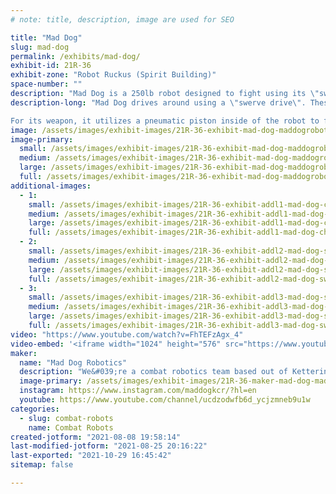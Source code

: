 ```yaml
---
# note: title, description, image are used for SEO

title: "Mad Dog"
slug: mad-dog
permalink: /exhibits/mad-dog/
exhibit-id: 21R-36
exhibit-zone: "Robot Ruckus (Spirit Building)"
space-number: ""
description: "Mad Dog is a 250lb robot designed to fight using its \"swerve\" drivetrain and pneumatic flipper!"
description-long: "Mad Dog drives around using a \"swerve drive\". These drive modules work by allowing us to rotate the wheel AND rotate the orientation of the wheel at the same time (think about a powered shopping cart wheel). With multiple of these modules in tandem, we can strafe around the competition without sacrificing any drive power!

For its weapon, it utilizes a pneumatic piston inside of the robot to flip robots in front of it. There are multiple air storage tanks located inside of Mad Dog that give it the air necessary to use the weapon during the match."
image: /assets/images/exhibit-images/21R-36-exhibit-mad-dog-maddogrobot-large.png
image-primary: 
  small: /assets/images/exhibit-images/21R-36-exhibit-mad-dog-maddogrobot-small.png
  medium: /assets/images/exhibit-images/21R-36-exhibit-mad-dog-maddogrobot-medium.png
  large: /assets/images/exhibit-images/21R-36-exhibit-mad-dog-maddogrobot-large.png
  full: /assets/images/exhibit-images/21R-36-exhibit-mad-dog-maddogrobot-full.png
additional-images: 
  - 1:
    small: /assets/images/exhibit-images/21R-36-exhibit-addl1-mad-dog-chassispicture-small.png
    medium: /assets/images/exhibit-images/21R-36-exhibit-addl1-mad-dog-chassispicture-medium.png
    large: /assets/images/exhibit-images/21R-36-exhibit-addl1-mad-dog-chassispicture-large.png
    full: /assets/images/exhibit-images/21R-36-exhibit-addl1-mad-dog-chassispicture-full.png
  - 2:
    small: /assets/images/exhibit-images/21R-36-exhibit-addl2-mad-dog-swervemodule-small.jpeg
    medium: /assets/images/exhibit-images/21R-36-exhibit-addl2-mad-dog-swervemodule-medium.jpeg
    large: /assets/images/exhibit-images/21R-36-exhibit-addl2-mad-dog-swervemodule-large.jpeg
    full: /assets/images/exhibit-images/21R-36-exhibit-addl2-mad-dog-swervemodule-full.jpeg
  - 3:
    small: /assets/images/exhibit-images/21R-36-exhibit-addl3-mad-dog-swervemoduleinchassis-small.jpeg
    medium: /assets/images/exhibit-images/21R-36-exhibit-addl3-mad-dog-swervemoduleinchassis-medium.jpeg
    large: /assets/images/exhibit-images/21R-36-exhibit-addl3-mad-dog-swervemoduleinchassis-large.jpeg
    full: /assets/images/exhibit-images/21R-36-exhibit-addl3-mad-dog-swervemoduleinchassis-full.jpeg
video: "https://www.youtube.com/watch?v=FhTEFzAgx_4"
video-embed: '<iframe width="1024" height="576" src="https://www.youtube.com/embed/FhTEFzAgx_4?feature=oembed" frameborder="0" allow="accelerometer; autoplay; clipboard-write; encrypted-media; gyroscope; picture-in-picture" allowfullscreen></iframe>'
maker: 
  name: "Mad Dog Robotics"
  description: "We&#039;re a combat robotics team based out of Kettering University in Flint, Michigan. We build (and destroy) machines to battle against other builders around the world!"
  image-primary: /assets/images/exhibit-images/21R-36-maker-mad-dog-maddoglogo-medium.PNG
  instagram: https://www.instagram.com/maddogkcr/?hl=en
  youtube: https://www.youtube.com/channel/ucdzodwfb6d_ycjzmneb9u1w
categories: 
  - slug: combat-robots
    name: Combat Robots
created-jotform: "2021-08-08 19:58:14"
last-modified-jotform: "2021-08-25 20:16:22"
last-exported: "2021-10-29 16:45:42"
sitemap: false

---
```

